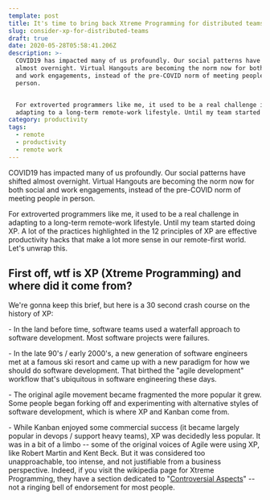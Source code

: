 ```yaml
---
template: post
title: It's time to bring back Xtreme Programming for distributed teams
slug: consider-xp-for-distributed-teams
draft: true
date: 2020-05-28T05:58:41.206Z
description: >-
  COVID19 has impacted many of us profoundly. Our social patterns have shifted
  almost overnight. Virtual Hangouts are becoming the norm now for both social
  and work engagements, instead of the pre-COVID norm of meeting people in
  person. 


  For extroverted programmers like me, it used to be a real challenge in
  adapting to a long-term remote-work lifestyle. Until my team started doing XP.
category: productivity
tags:
  - remote
  - productivity
  - remote work
---
```

COVID19 has impacted many of us profoundly. Our social patterns have shifted almost overnight. Virtual Hangouts are becoming the norm now for both social and work engagements, instead of the pre-COVID norm of meeting people in person. 

For extroverted programmers like me, it used to be a real challenge in adapting to a long-term remote-work lifestyle. Until my team started doing XP. A lot of the practices highlighted in the 12 principles of XP are effective productivity hacks that make a lot more sense in our remote-first world. Let's unwrap this.

## First off, wtf is XP (Xtreme Programming) and where did it come from?

We're gonna keep this brief, but here is a 30 second crash course on the history of XP:

\- In the land before time, software teams used a waterfall approach to software development. Most software projects were failures.

\- In the late 90's / early 2000's, a new generation of software engineers met at a famous ski resort and came up with a new paradigm for how we should do software development. That birthed the "agile development" workflow that's ubiquitous in software engineering these days.

\- The original agile movement became fragmented the more popular it grew. Some people began forking off and experimenting with alternative styles of software development, which is where XP and Kanban come from.

\- While Kanban enjoyed some commercial success (it became largely popular in devops / support heavy teams), XP was decidedly less popular. It was in a bit of a limbo -- some of the original voices of Agile were using XP, like Robert Martin and Kent Beck. But it was considered too unapproachable, too intense, and not justifiable from a business perspective. Indeed, if you visit the wikipedia page for Xtreme Programming, they have a section dedicated to "[Controversial Aspects](https://en.wikipedia.org/wiki/Extreme_programming#Controversial_aspects)" -- not a ringing bell of endorsement for most people.
